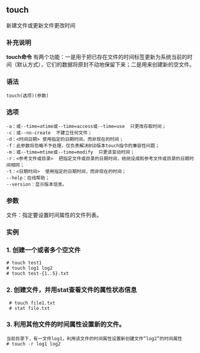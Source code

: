 ## touch ##

新建文件或更新文件更改时间

### 补充说明 ###

**touch命令** 有两个功能：一是用于把已存在文件的时间标签更新为系统当前的时间（默认方式），它们的数据将原封不动地保留下来；二是用来创建新的空文件。

###  语法

	touch(选项)(参数)

###  选项

	-a：或--time=atime或--time=access或--time=use  只更改存取时间；
	-c：或--no-create  不建立任何文件；
	-d：<时间日期> 使用指定的日期时间，而非现在的时间；
	-f：此参数将忽略不予处理，仅负责解决BSD版本touch指令的兼容性问题；
	-m：或--time=mtime或--time=modify  只更该变动时间；
	-r：<参考文件或目录>  把指定文件或目录的日期时间，统统设成和参考文件或目录的日期时间相同；
	-t：<日期时间>  使用指定的日期时间，而非现在的时间；
	--help：在线帮助；
	--version：显示版本信息。

###  参数
文件：指定要设置时间属性的文件列表。

###  实例


### 1. 创建一个或者多个空文件

	# touch test1
	# touch log1 log2
	# touch test-{1..5}.txt

### 2. 创建文件，并用stat查看文件的属性状态信息
	 # touch file1.txt
	 # stat file.txt	
###  3. 利用其他文件的时间属性设置新的文件。
	当前目录下，有一文件log1，利用该文件的时间属性设置新创建文件“log2”的时间属性
	# touch -r log1 log2

